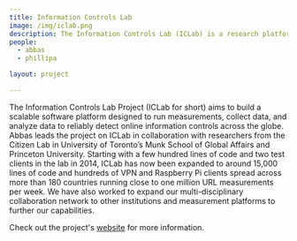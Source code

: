 ```yaml
---
title: Information Controls Lab
image: /img/iclab.png
description: The Information Controls Lab (ICLab) is a research platform to enable researchers to study a broad class of online information controls (e.g., traffic differentiation, censorship, and content modification).
people:
  - abbas
  - phillipa

layout: project

---
```


The Information Controls Lab Project (ICLab for short) aims to build a scalable software platform designed to run measurements, collect data, and analyze data to reliably detect online information controls across the globe. Abbas leads the project on ICLab in collaboration with researchers from the Citizen Lab in University of Toronto’s Munk School of Global Affairs and Princeton University. Starting with a few hundred lines of code and two test clients in the lab in 2014, ICLab has now been expanded to around 15,000 lines of code and hundreds of VPN and Raspberry Pi clients spread across more than 180 countries running close to one million URL measurements per week. We have also worked to expand our multi-disciplinary collaboration network to other institutions and measurement platforms to further our capabilities.

Check out the project's [website](https://iclab.org) for more information.
